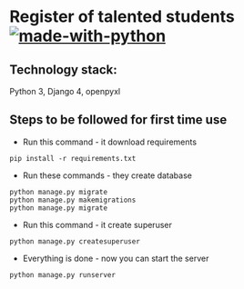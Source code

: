 # Register of talented students [![made-with-python](https://img.shields.io/badge/Made%20with-Python-1f425f.svg)](https://www.python.org/)
## Technology stack:
Python 3, Django 4, openpyxl
## Steps to be followed for first time use
- Run this command - it download requirements
```
pip install -r requirements.txt
```
- Run these commands - they create database
```
python manage.py migrate
python manage.py makemigrations
python manage.py migrate
```
- Run this command - it create superuser
```
python manage.py createsuperuser
```
- Everything is done - now you can start the server
```
python manage.py runserver
```